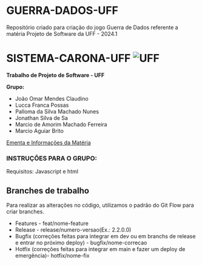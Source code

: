 # GUERRA-DADOS-UFF
Repositório criado para criação do jogo Guerra de Dados referente a matéria Projeto de Software da UFF - 2024.1

# SISTEMA-CARONA-UFF ![UFF](https://www.uff.br/sites/default/files/imagens-das-paginas/logo-uff-branco-site_0.png)
<p><strong>Trabalho de Projeto de Software - UFF</strong></p>

<p><strong>Grupo:</strong></p>
<ul>
    <li>João Omar Mendes Claudino</li>
    <li>Lucca Franca Possas</li>
    <li>Palloma da Silva Machado Nunes</li>
    <li>Jonathan Silva de Sa</li>
    <li>Marcio de Amorim Machado Ferreira</li>
    <li>Marcio Aguiar Brito</li>
</ul>
<a href="https://docs.google.com/document/d/1WUoqAP-SaR7fUd-dj6Tl0sDDOjH0RqLB1t0l27G5Uag/edit#heading=h.fnekxofwmknk">Ementa e Informações da Matéria</a>
<br />

<h3> INSTRUÇÕES PARA O GRUPO:</h3>
<p>Requisitos: Javascript e html</p>

<h2>Branches de trabalho</h2>
<p>Para realizar as alterações no código, utilizamos o padrão do Git Flow para criar branches.</p>
<ul>
    <li>Features - feat/nome-feature</li>
    <li>Release - release/numero-versao(Ex.: 2.2.0.0)</li>
    <li>Bugfix (correções feitas para integrar em dev ou em branchs de release e entrar no próximo deploy) - bugfix/nome-correcao</li>
    <li>Hotfix (correções feitas para integrar em main e fazer um deploy de emergência)- hotfix/nome-fix</li>
</ul>
